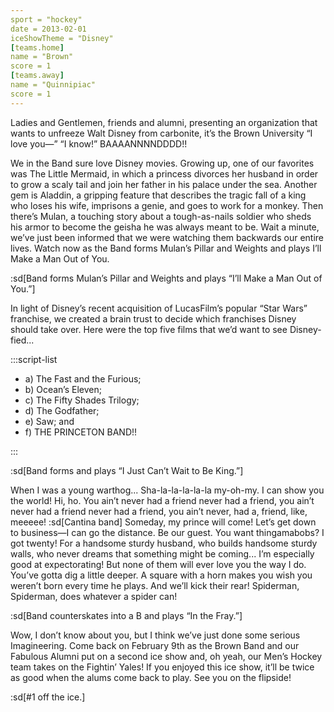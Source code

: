 ```yaml
---
sport = "hockey"
date = 2013-02-01
iceShowTheme = "Disney"
[teams.home]
name = "Brown"
score = 1
[teams.away]
name = "Quinnipiac"
score = 1
---
```


Ladies and Gentlemen, friends and alumni, presenting an organization that wants to unfreeze Walt Disney from carbonite, it’s the Brown University “I love you—” “I know!” BAAAANNNNDDDD!!

We in the Band sure love Disney movies. Growing up, one of our favorites was The Little Mermaid, in which a princess divorces her husband in order to grow a scaly tail and join her father in his palace under the sea. Another gem is Aladdin, a gripping feature that describes the tragic fall of a king who loses his wife, imprisons a genie, and goes to work for a monkey. Then there’s Mulan, a touching story about a tough-as-nails soldier who sheds his armor to become the geisha he was always meant to be. Wait a minute, we’ve just been informed that we were watching them backwards our entire lives. Watch now as the Band forms Mulan’s Pillar and Weights and plays I’ll Make a Man Out of You.

:sd[Band forms Mulan’s Pillar and Weights and plays “I’ll Make a Man Out of You.”]

In light of Disney’s recent acquisition of LucasFilm’s popular “Star Wars” franchise, we created a brain trust to decide which franchises Disney should take over. Here were the top five films that we’d want to see Disney-fied...

:::script-list

- a) The Fast and the Furious;
- b) Ocean’s Eleven;
- c) The Fifty Shades Trilogy;
- d) The Godfather;
- e) Saw; and
- f) THE PRINCETON BAND!!

:::

:sd[Band forms and plays “I Just Can’t Wait to Be King.”]

When I was a young warthog... Sha-la-la-la-la-la my-oh-my. I can show you the world! Hi, ho. You ain’t never had a friend never had a friend, you ain’t never had a friend never had a friend, you ain’t never, had a, friend, like, meeeee! :sd[Cantina band] Someday, my prince will come! Let’s get down to business—I can go the distance. Be our guest. You want thingamabobs? I got twenty! For a handsome sturdy husband, who builds handsome sturdy walls, who never dreams that something might be coming... I’m especially good at expectorating! But none of them will ever love you the way I do. You’ve gotta dig a little deeper. A square with a horn makes you wish you weren’t born every time he plays. And we’ll kick their rear! Spiderman, Spiderman, does whatever a spider can!

:sd[Band counterskates into a B and plays “In the Fray.”]

Wow, I don’t know about you, but I think we’ve just done some serious Imagineering. Come back on February 9th as the Brown Band and our Fabulous Alumni put on a second ice show and, oh yeah, our Men’s Hockey team takes on the Fightin’ Yales! If you enjoyed this ice show, it’ll be twice as good when the alums come back to play. See you on the flipside!

:sd[#1 off the ice.]
